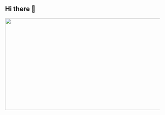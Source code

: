## Hi there 👋

<a href="https://www.gitanimals.org/en_US?utm_medium=image&utm_source=ockkk&utm_content=farm">
<img
  src="https://render.gitanimals.org/farms/ockkk"
  width="600"
  height="300"
/>
</a>
<!--
**ockkk/ockkk** is a ✨ _special_ ✨ repository because its `README.md` (this file) appears on your GitHub profile.

Here are some ideas to get you started:

- 🔭 I’m currently working on ...
- 🌱 I’m currently learning ...
- 👯 I’m looking to collaborate on ...
- 🤔 I’m looking for help with ...
- 💬 Ask me about ...
- 📫 How to reach me: ...
- 😄 Pronouns: ...
- ⚡ Fun fact: ...
-->
